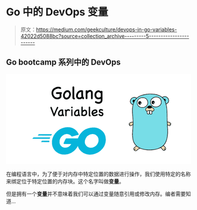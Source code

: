 # Go 中的 DevOps 变量

> 原文：<https://medium.com/geekculture/devops-in-go-variables-42022d5088bc?source=collection_archive---------5----------------------->

## Go bootcamp 系列中的 DevOps

![](img/7ebb00e7fdcc86889aaf9b5669f83f80.png)

在编程语言中，为了便于对内存中特定位置的数据进行操作，我们使用特定的名称来绑定位于特定位置的内存块。这个名字叫做**变量**。

但是拥有一个**变量**并不意味着我们可以通过变量随意引用或修改内存。编者需要知道…